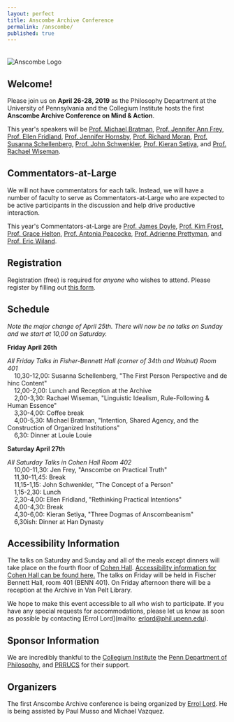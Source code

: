 ```yaml
---
layout: perfect
title: Anscombe Archive Conference
permalink: /anscombe/
published: true
---
```

<img src="http://www.danieljsinger.com/images/Anscombe.png" alt="Anscombe Logo" style="margin:20px 0px 0px">


## Welcome!

Please join us on **April 26-28, 2019** as the Philosophy Department at the University of Pennsylvania and the Collegium Institute hosts the first **Anscombe Archive Conference on Mind & Action**. 

This year's speakers will be [Prof. Michael Bratman](https://philosophy.stanford.edu/people/michael-e-bratman), [Prof. Jennifer Ann Frey](https://jennfrey.wordpress.com/), [Prof. Ellen Fridland](https://www.ellenfridland.com/), [Prof. Jennifer Hornsby](http://www.bbk.ac.uk/philosophy/our-staff/academic_staff/hornsby), [Prof. Richard Moran](https://philosophy.fas.harvard.edu/people/richard-moran), [Prof. Susanna Schellenberg](http://www.susannaschellenberg.org/file/About.html), [Prof. John Schwenkler](http://schwenkler.org), [Prof. Kieran Setiya](http://www.ksetiya.net/), and [Prof. Rachael Wiseman](https://www.liverpool.ac.uk/philosophy/staff/rachael-wiseman/). 

## Commentators-at-Large
We will not have commentators for each talk.  Instead, we will have a number of faculty to serve as Commentators-at-Large who are expected to be active participants in the discussion and help drive productive interaction.

This year's Commentators-at-Large are [Prof. James Doyle](https://philosophy.fas.harvard.edu/people/james-doyle), [Prof. Kim Frost](https://kimfrost333.wixsite.com/mysite), [Prof. Grace Helton](http://www.gracehelton.net/), [Prof. Antonia Peacocke](https://antoniapeacocke.com/), [Prof. Adrienne Prettyman](https://adrienneprettyman.wixsite.com/philosophy), and [Prof. Eric Wiland](https://sites.google.com/site/wiland/). 


## Registration
Registration (free) is required for _anyone_ who wishes to attend.  Please register by filling out [this form](https://docs.google.com/forms/d/e/1FAIpQLSf2OPIR7QwMT3gznmcZExnfZVaS2uecyLkOn80Na2_1LJVVLQ/viewform?usp=sf_link). 


## Schedule

_Note the major change of April 25th. There will now be no talks on Sunday and we start at 10,00 on Saturday._

**Friday April 26th**

_All Friday Talks in Fisher-Bennett Hall (corner of 34th and Walnut) Room 401_  
&nbsp;&nbsp;&nbsp;&nbsp;10,30-12,00: Susanna Schellenberg, "The First Person Perspective and de hinc Content"  
&nbsp;&nbsp;&nbsp;&nbsp;12,00-2,00: Lunch and Reception at the Archive  
&nbsp;&nbsp;&nbsp;&nbsp;2,00-3,30: Rachael Wiseman, "Linguistic Idealism, Rule-Following & Human Essence"  
&nbsp;&nbsp;&nbsp;&nbsp;3,30-4,00: Coffee break  
&nbsp;&nbsp;&nbsp;&nbsp;4,00-5,30: Michael Bratman, "Intention, Shared Agency, and the Construction of Organized Institutions"  
&nbsp;&nbsp;&nbsp;&nbsp;6,30: Dinner at Louie Louie  

**Saturday April 27th**

_All Saturday Talks in Cohen Hall Room 402_  
&nbsp;&nbsp;&nbsp;&nbsp;10,00-11,30: Jen Frey, "Anscombe on Practical Truth"  
&nbsp;&nbsp;&nbsp;&nbsp;11,30-11,45: Break  
&nbsp;&nbsp;&nbsp;&nbsp;11,15-1,15: John Schwenkler, "The Concept of a Person"  
&nbsp;&nbsp;&nbsp;&nbsp;1,15-2,30: Lunch  
&nbsp;&nbsp;&nbsp;&nbsp;2,30-4,00: Ellen Fridland, "Rethinking Practical Intentions"  
&nbsp;&nbsp;&nbsp;&nbsp;4,00-4,30: Break  
&nbsp;&nbsp;&nbsp;&nbsp;4,30-6,00: Kieran Setiya, "Three Dogmas of Anscombeanism"  
&nbsp;&nbsp;&nbsp;&nbsp;6,30ish: Dinner at Han Dynasty  


## Accessibility Information

The talks on Saturday and Sunday and all of the meals except dinners will take place on the fourth floor of [Cohen Hall](http://www.facilities.upenn.edu/maps/locations/cohen-hall-claudia).  [Accessibility information for Cohen Hall can be found here.](http://www.facilities.upenn.edu/sites/default/files/pennaccess/PA0310-CohenHall.pdf) The talks on Friday will be held in Fischer Bennett Hall, room 401 (BENN 401). On Friday afternoon there will be a reception at the Archive in Van Pelt Library.

We hope to make this event accessible to all who wish to participate.  If you have any special requests for accommodations, please let us know as soon as possible by contacting [Errol Lord](mailto: erlord@phil.upenn.edu).

## Sponsor Information
We are incredibly thankful to the [Collegium Institute](http://www.collegiuminstitute.org/) the [Penn Department of Philosophy](https://philosophy.sas.upenn.edu/), and [PRRUCS](https://www.prrucs.upenn.edu/) for their support.

## Organizers
The first Anscombe Archive conference is being organized by [Errol Lord](http://www.errol-lord.com/). He is being assisted by Paul Musso and Michael Vazquez.
